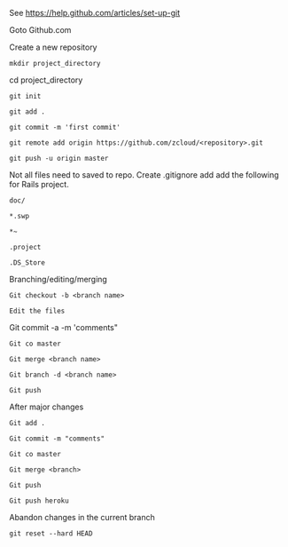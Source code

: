 See https://help.github.com/articles/set-up-git

Goto Github.com

Create a new repository

	mkdir project_directory
	
  cd project_directory
  
	git init
  
	git add .
  
	git commit -m 'first commit'
  
	git remote add origin https://github.com/zcloud/<repository>.git
  
	git push -u origin master
	
	
Not all files need to saved to repo. Create .gitignore add add the following for Rails project.
	
	doc/
	
	*.swp
	
	*~
	
	.project
	
	.DS_Store
	
Branching/editing/merging

	Git checkout -b <branch name>
	
	Edit the files

Git commit -a -m 'comments"

	Git co master
	
	Git merge <branch name>
	
	Git branch -d <branch name>
	
	Git push
	
After  major changes

	Git add .
	
	Git commit -m "comments"
	
	Git co master
	
	Git merge <branch>
	
	Git push
	
	Git push heroku

Abandon changes in the current branch

	git reset --hard HEAD
